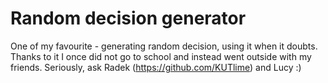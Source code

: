 # Random decision generator
One of my favourite - generating random decision, using it when it doubts. Thanks to it I once did not go to school and instead went outside with my friends. Seriously, ask Radek (https://github.com/KUTlime) and Lucy :)
